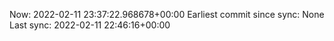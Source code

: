 Now: 2022-02-11 23:37:22.968678+00:00 Earliest commit since sync: None Last sync: 2022-02-11 22:46:16+00:00
